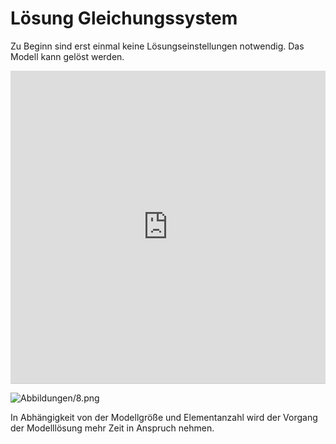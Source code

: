 # Lösung Gleichungssystem

Zu Beginn sind erst einmal keine Lösungseinstellungen notwendig. Das Modell kann gelöst werden.

 <iframe src="http://ior.ad/6XAq" width="100%" height="500px" style="width: 100%; height: 500px; border-bottom: 1px solid #ccc;" referrerpolicy="strict-origin-when-cross-origin" frameborder="0" webkitallowfullscreen="webkitallowfullscreen" mozallowfullscreen="mozallowfullscreen" allowfullscreen="allowfullscreen" allow="camera; microphone; clipboard-write"></iframe>

![Abbildungen/8.png](Abbildungen/8.png)

In Abhängigkeit von der Modellgröße und Elementanzahl wird der Vorgang der Modelllösung mehr Zeit in Anspruch nehmen.
